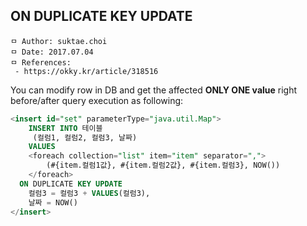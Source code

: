 ## ON DUPLICATE KEY UPDATE

```
ㅁ Author: suktae.choi
ㅁ Date: 2017.07.04
ㅁ References:
 - https://okky.kr/article/318516
```

You can modify row in DB and get the affected **ONLY ONE value** right before/after query execution as following:

```sql
<insert id="set" parameterType="java.util.Map">
	INSERT INTO 테이블
	 (컬럼1, 컬럼2, 컬럼3, 날짜)
	VALUES
  	<foreach collection="list" item="item" separator=",">
  		(#{item.컬럼1값}, #{item.컬럼2값}, #{item.컬럼3}, NOW())
  	</foreach>
  ON DUPLICATE KEY UPDATE
    컬럼3 = 컬럼3 + VALUES(컬럼3),
    날짜 = NOW()
</insert>
```
